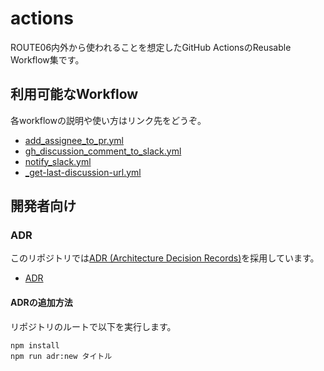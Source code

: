# actions

ROUTE06内外から使われることを想定したGitHub ActionsのReusable Workflow集です。

## 利用可能なWorkflow

各workflowの説明や使い方はリンク先をどうぞ。

* [add_assignee_to_pr.yml](./.github/workflows/add_assignee_to_pr.yml)
* [gh_discussion_comment_to_slack.yml](./.github/workflows/gh_discussion_comment_to_slack.yml)
* [notify_slack.yml](./.github/workflows/notify_slack.yml)
* [_get-last-discussion-url.yml](./.github/workflows/_get-last-discussion-url.yml)

## 開発者向け

### ADR

このリポジトリでは[ADR (Architecture Decision Records)](https://adr.github.io/)を採用しています。

* [ADR](./docs/adr)

#### ADRの追加方法

リポジトリのルートで以下を実行します。

```
npm install
npm run adr:new タイトル
```

